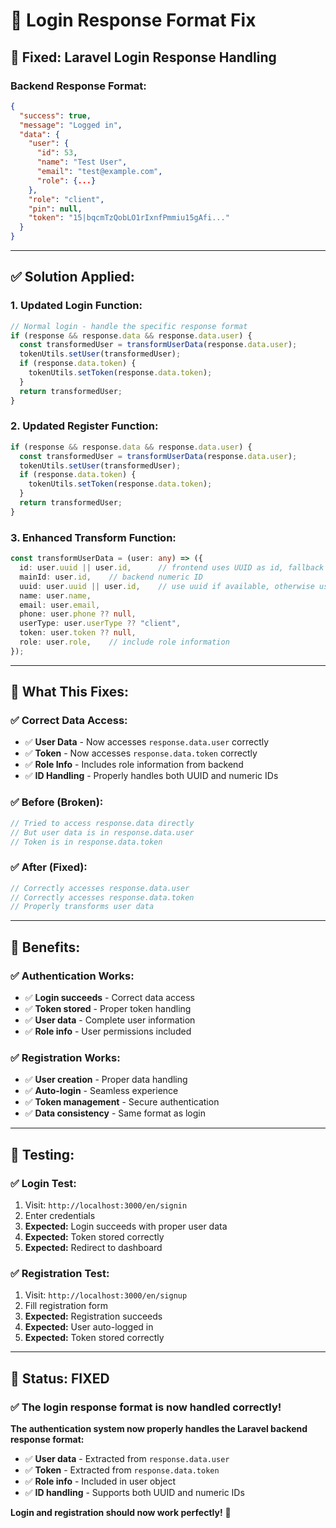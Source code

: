 # 🔧 Login Response Format Fix

## 🎯 **Fixed: Laravel Login Response Handling**

### **Backend Response Format:**
```json
{
  "success": true,
  "message": "Logged in",
  "data": {
    "user": {
      "id": 53,
      "name": "Test User", 
      "email": "test@example.com",
      "role": {...}
    },
    "role": "client",
    "pin": null,
    "token": "15|bqcmTzQobLO1rIxnfPmmiu15gAfi..."
  }
}
```

---

## ✅ **Solution Applied:**

### **1. Updated Login Function:**
```typescript
// Normal login - handle the specific response format
if (response && response.data && response.data.user) {
  const transformedUser = transformUserData(response.data.user);
  tokenUtils.setUser(transformedUser);
  if (response.data.token) {
    tokenUtils.setToken(response.data.token);
  }
  return transformedUser;
}
```

### **2. Updated Register Function:**
```typescript
if (response && response.data && response.data.user) {
  const transformedUser = transformUserData(response.data.user);
  tokenUtils.setUser(transformedUser);
  if (response.data.token) {
    tokenUtils.setToken(response.data.token);
  }
  return transformedUser;
}
```

### **3. Enhanced Transform Function:**
```typescript
const transformUserData = (user: any) => ({
  id: user.uuid || user.id,      // frontend uses UUID as id, fallback to numeric ID
  mainId: user.id,    // backend numeric ID
  uuid: user.uuid || user.id,    // use uuid if available, otherwise use id
  name: user.name,
  email: user.email,
  phone: user.phone ?? null,
  userType: user.userType ?? "client",
  token: user.token ?? null,
  role: user.role,    // include role information
});
```

---

## 🎯 **What This Fixes:**

### **✅ Correct Data Access:**
- ✅ **User Data** - Now accesses `response.data.user` correctly
- ✅ **Token** - Now accesses `response.data.token` correctly
- ✅ **Role Info** - Includes role information from backend
- ✅ **ID Handling** - Properly handles both UUID and numeric IDs

### **✅ Before (Broken):**
```typescript
// Tried to access response.data directly
// But user data is in response.data.user
// Token is in response.data.token
```

### **✅ After (Fixed):**
```typescript
// Correctly accesses response.data.user
// Correctly accesses response.data.token
// Properly transforms user data
```

---

## 🚀 **Benefits:**

### **✅ Authentication Works:**
- ✅ **Login succeeds** - Correct data access
- ✅ **Token stored** - Proper token handling
- ✅ **User data** - Complete user information
- ✅ **Role info** - User permissions included

### **✅ Registration Works:**
- ✅ **User creation** - Proper data handling
- ✅ **Auto-login** - Seamless experience
- ✅ **Token management** - Secure authentication
- ✅ **Data consistency** - Same format as login

---

## 🧪 **Testing:**

### **✅ Login Test:**
1. Visit: `http://localhost:3000/en/signin`
2. Enter credentials
3. **Expected:** Login succeeds with proper user data
4. **Expected:** Token stored correctly
5. **Expected:** Redirect to dashboard

### **✅ Registration Test:**
1. Visit: `http://localhost:3000/en/signup`
2. Fill registration form
3. **Expected:** Registration succeeds
4. **Expected:** User auto-logged in
5. **Expected:** Token stored correctly

---

## 🎉 **Status: FIXED**

### **✅ The login response format is now handled correctly!**

**The authentication system now properly handles the Laravel backend response format:**
- ✅ **User data** - Extracted from `response.data.user`
- ✅ **Token** - Extracted from `response.data.token`
- ✅ **Role info** - Included in user object
- ✅ **ID handling** - Supports both UUID and numeric IDs

**Login and registration should now work perfectly!** 🚀
